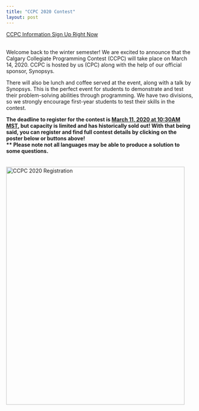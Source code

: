 ```yaml
---
title: "CCPC 2020 Contest"
layout: post
---
```

<div class="col-md-12">

<a class="btn btn-info btn-md" href="http://cpc.cpsc.ucalgary.ca/contests/ccpc/2020/index.html" role="button" target="_blank">
CCPC Information
</a>

<a class="btn btn-info btn-md" href="https://www.eventbrite.ca/e/calgary-collegiate-programming-contest-2020-tickets-92141324181" role="button" target="_blank">
Sign Up Right Now
</a>

<p><br>Welcome back to the winter semester! We are excited to announce that the Calgary Collegiate Programming Contest (CCPC) will take place on March 14, 2020. 
CCPC is hosted by us (CPC) along with the help of our official sponsor, Synopsys. </p>

<p>There will also be lunch and coffee served at the event, along with a talk by Synopsys. 
This is the perfect event for students to demonstrate and test their problem-solving abilities through programming. We have two divisions, 
so we strongly encourage first-year students to test their skills in the contest.
</p>

<p><b>The deadline to register for the contest is <u>March 11, 2020 at 10:30AM MST</u>, but capacity is limited and has historically sold out! With that being said, 
you can register and find full contest details by clicking on the poster below or buttons above!
<br>** Please note not all languages may be able to produce a solution to some questions.
</b>

<a href="http://cpc.cpsc.ucalgary.ca/contests/ccpc/2020/" target="_blank">
<br><br><br> <img src="/img/ccpc2020/synopsys-poster.png" alt="CCPC 2020 Registration" style="width:480px;height:640px;border:0;">
</a>
<br><br><br>
</p>



</div>